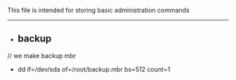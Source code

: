 This file is intended for storing basic administration commands
___________________
* ## backup
// we make backup mbr
+ dd if=/dev/sda of=/root/backup.mbr bs=512 count=1